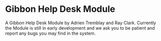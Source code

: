 Gibbon Help Desk Module
========

A Gibbon Help Desk Module by Adrien Tremblay and Ray Clark.
Currently the Module is still in early development and we ask you to be patient and report any bugs you may find in the system.